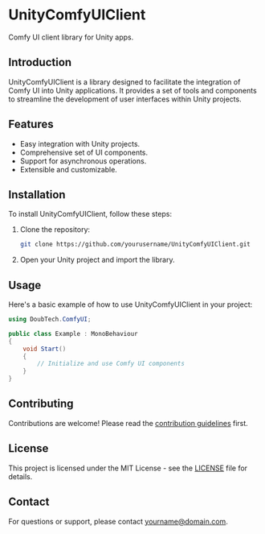 # UnityComfyUIClient

Comfy UI client library for Unity apps.

## Introduction

UnityComfyUIClient is a library designed to facilitate the integration of Comfy UI into Unity applications. It provides a set of tools and components to streamline the development of user interfaces within Unity projects.

## Features

- Easy integration with Unity projects.
- Comprehensive set of UI components.
- Support for asynchronous operations.
- Extensible and customizable.

## Installation

To install UnityComfyUIClient, follow these steps:

1. Clone the repository:
   ```bash
   git clone https://github.com/yourusername/UnityComfyUIClient.git
   ```

2. Open your Unity project and import the library.

## Usage

Here's a basic example of how to use UnityComfyUIClient in your project:

```csharp
using DoubTech.ComfyUI;

public class Example : MonoBehaviour
{
    void Start()
    {
        // Initialize and use Comfy UI components
    }
}
```

## Contributing

Contributions are welcome! Please read the [contribution guidelines](CONTRIBUTING.md) first.

## License

This project is licensed under the MIT License - see the [LICENSE](LICENSE) file for details.

## Contact

For questions or support, please contact [yourname@domain.com](mailto:yourname@domain.com).
